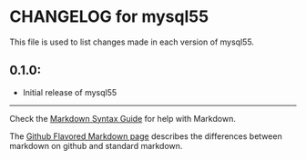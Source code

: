 # CHANGELOG for mysql55

This file is used to list changes made in each version of mysql55.

## 0.1.0:

* Initial release of mysql55

- - - 
Check the [Markdown Syntax Guide](http://daringfireball.net/projects/markdown/syntax) for help with Markdown.

The [Github Flavored Markdown page](http://github.github.com/github-flavored-markdown/) describes the differences between markdown on github and standard markdown.
